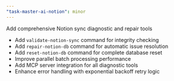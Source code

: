 ```yaml
---
"task-master-ai-notion": minor
---
```


Add comprehensive Notion sync diagnostic and repair tools

- Add `validate-notion-sync` command for integrity checking
- Add `repair-notion-db` command for automatic issue resolution  
- Add `reset-notion-db` command for complete database reset
- Improve parallel batch processing performance
- Add MCP server integration for all diagnostic tools
- Enhance error handling with exponential backoff retry logic